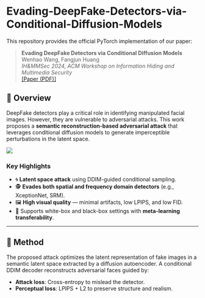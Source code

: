 # Evading-DeepFake-Detectors-via-Conditional-Diffusion-Models


This repository provides the official PyTorch implementation of our paper:

> **Evading DeepFake Detectors via Conditional Diffusion Models**  
> Wenhao Wang, Fangjun Huang  
> _IH&MMSec 2024, ACM Workshop on Information Hiding and Multimedia Security_  
> [[Paper (PDF)]](https://doi.org/10.1145/3658664.3659653)
## 🧠 Overview

DeepFake detectors play a critical role in identifying manipulated facial images. However, they are vulnerable to adversarial attacks. This work proposes a **semantic reconstruction-based adversarial attack** that leverages conditional diffusion models to generate imperceptible perturbations in the latent space.

![](./assets/framework.png)

### Key Highlights

- 🌀 **Latent space attack** using DDIM-guided conditional sampling.
- 🕵️ **Evades both spatial and frequency domain detectors** (e.g., XceptionNet, SRM).
- 🖼️ **High visual quality** — minimal artifacts, low LPIPS, and low FID.
- 🎯 Supports white-box and black-box settings with **meta-learning transferability**.

---

## 🔧 Method

The proposed attack optimizes the latent representation of fake images in a semantic latent space extracted by a diffusion autoencoder. A conditional DDIM decoder reconstructs adversarial faces guided by:

- **Attack loss**: Cross-entropy to mislead the detector.
- **Perceptual loss**: LPIPS + L2 to preserve structure and realism.
